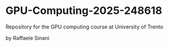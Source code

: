# GPU-Computing-2025-248618

Repository for the GPU computing course at University of Trento

by Raffaele Sinani

